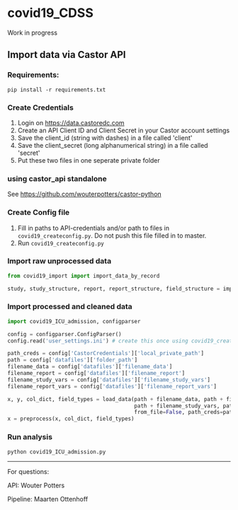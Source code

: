 # covid19_CDSS

Work in progress


## Import data via Castor API

### Requirements:
`pip install -r requirements.txt`

### Create Credentials
1) Login on https://data.castoredc.com
2) Create an API Client ID and Client Secret in your Castor account settings
3) Save the client_id (string with dashes) in a file called 'client'
4) Save the client_secret (long alphanumerical string) in a file called 'secret'
5) Put these two files in one seperate private folder

### using castor_api standalone
See https://github.com/wouterpotters/castor-python

### Create Config file
1) Fill in paths to API-credentials and/or path to files in `covid19_createconfig.py`. Do not push this file filled in to master.
2) Run `covid19_createconfig.py`

### Import raw unprocessed data
```python
from covid19_import import import_data_by_record

study, study_structure, report, report_structure, field_structure = import_data_by_record(PATH_TO_CREDENTIALS)
```

### Import processed and cleaned data
```python
import covid19_ICU_admission, configparser

config = configparser.ConfigParser()
config.read('user_settings.ini') # create this once using covid19_createconfig and never upload this file to git.

path_creds = config['CastorCredentials']['local_private_path']
path = config['datafiles']['folder_path']
filename_data = config['datafiles']['filename_data']
filename_report = config['datafiles']['filename_report']
filename_study_vars = config['datafiles']['filename_study_vars']
filename_report_vars = config['datafiles']['filename_report_vars']

x, y, col_dict, field_types = load_data(path + filename_data, path + filename_report, 
                                        path + filename_study_vars, path + filename_report_vars,
                                        from_file=False, path_creds=path_creds)
x = preprocess(x, col_dict, field_types)
```

### Run analysis
`python covid19_ICU_admission.py`

---
For questions:

API: Wouter Potters

Pipeline: Maarten Ottenhoff


